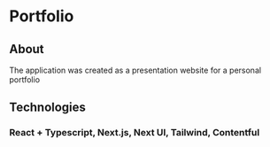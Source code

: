 # Portfolio

## About
The application was created as a presentation website for a personal portfolio

## Technologies
### React + Typescript, Next.js, Next UI, Tailwind, Contentful

